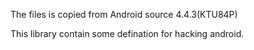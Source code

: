 The files is copied from Android source 4.4.3(KTU84P)

This library contain some defination for hacking android.